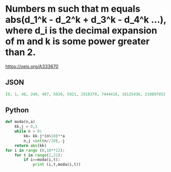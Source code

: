 # Numbers m such that m equals abs\(d\_1^k \- d\_2^k \+ d\_3^k \- d\_4^k \.\.\.\), where d\_i is the decimal expansion of m and k is some power greater than 2\.
https://oeis.org/A333670
## JSON
```JSON
[0, 1, 48, 240, 407, 5920, 5921, 2918379, 7444416, 18125436, 210897052, 6303187514, 8948360198, 10462450356, 11647261846, 18107015789, 27434621679, 31332052290, 4986706842391, 485927682264092, 1287253463537089, 126835771455251081, 559018292730428520, 559018292730428521]
```
## Python
```Python
def moda(n,a)
    kk,j = 0,1
    while n > 0:
        kk= kk-j*(n%10)**a
        n,j =int(n//10),-j
    return abs(kk)
for i in range (0,10**12):
    for t in range(2,21):
        if i==moda(i,t):
            print (i,t,moda(i,t))
```
